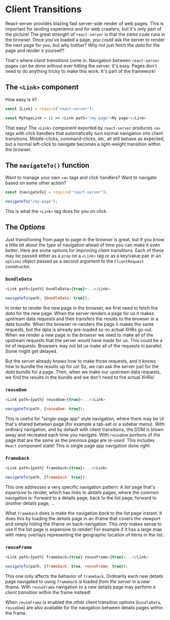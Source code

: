 # Client Transitions

React-server provides blazing fast server-side render of web pages.  This is
important for landing experience and for web crawlers, but it's only part of
the picture!  The great strength of `react-server` is that the _same code_
runs in the browser.  Once you've loaded a page, you _could_ ask the server to
render the next page for you, but why bother?  Why not just fetch the _data_
for the page and render it yourself?

That's where _client transitions_ come in.  Navigation between `react-server`
pages can be done without ever hitting the server.  It's easy.  Pages don't
need to do anything tricky to make this work.  It's part of the framework!

## The `<Link>` component

How easy is it?

```javascript
const {Link} = require("react-server");

const MyPageLink = () => <Link path="/my-page">My page!</Link>
```

That easy!  The `<Link>` component exported by `react-server` produces `<a>`
tags with click handlers that automatically turn normal navigation into client
transitions.  Middle-clicks, command-clicks, etc, all still behave as
expected, but a normal left-click to navigate becomes a light-weight
transition within the browser.

## The `navigateTo()` function

Want to manage your own `<a>` tags and click handlers?  Want to navigate based
on some other action?

```javascript
const {navigateTo} = require("react-server");

navigateTo("/my-page");
```

This is what the `<Link>` tag does for you on click.

## The _Options_

Just transitioning from page to page in the browser is great, but if you know
a little bit about the _type_ of navigation ahead of time you can make it
_even better_.  Here are some options for improving client transitions.  Each
of these may be passed either as a `prop` on a `<Link>` tag _or_ as a
key/value pair in an `options` object passed as a second argument to the
`ClientRequest` constructor.

### `bundleData`

```javascript
<Link path={path} bundleData={true}>...</Link>

navigateTo(path, {bundleData: true});
```

In order to render the new page in the browser, we first need to fetch the
_data_ for the new page.  When the server renders a page for us it makes
upstream data requests and then transfers the results to the browser in a data
bundle.  When the browser re-renders the page it makes the same requests, but
the data is already pre-loaded so no actual XHRs go out.  When we render a new
page in the _browser_ we need to make all of the upstream requests that the
server would have made for us.  This could be a lot of requests.  Browsers may
not let us make all of the requests in parallel.  Some might get delayed.

But the _server_ already knows how to make those requests, and it knows how to
bundle the results up for us!  So, we can ask the server just for the _data
bundle_ for a page.  Then, when we make our upstream data requests, we find
the results in the bundle and we don't need to fire actual XHRs!

### `reuseDom`

```javascript
<Link path={path} reuseDom={true}>...</Link>

navigateTo(path, {reuseDom: true});
```

This is useful for "single-page app" style navigation, where there may be UI
that's shared between page (for example a tab-set or a sidebar menu).  With
ordinary navigation, and by default with client transitions, the DOM is blown
away and recreated each time you navigate.  With `reuseDom` portions of the
page that are the same as the previous page are _re-used_.  This includes
`React` component state!  This is single page app navigation done _right_.

### `frameback`

```javascript
<Link path={path} frameback={true}>...</Link>

navigateTo(path, {frameback: true});
```

This one addresses a very specific navigation pattern:  A _list_ page that's
_expensive_ to render, which has links to _details_ pages, where the common
navigation is: Forward to a details page, back to the list page, forward to
_another_ details page, ...

What `frameback` does is make the navigation _back_ to the list page instant.
It does this by loading the _details_ page in an iframe that covers the
viewport and simply hiding the iframe on back-navigation.  This _only_ makes
sense to use if the list page is expensive to render!  For example if it has a
large map with many overlays representing the geographic location of items in
the list.

### `reuseFrame`

```javascript
<Link path={path} frameback={true} reuseFrame={true}>...</Link>

navigateTo(path, {frameback: true, reuseFrame: true});
```

This one only affects the behavior of `frameback`.  Ordinarily each new
details page navigated to using `frameback` is loaded _from the server_ in a
new iframe.  With `reuseFrame` navigation to a new details page may perform a
_client transition_ within the frame instead!

When `reuseFrame` is enabled the other client transition options
(`bundleData`, `reuseDom`) are also available for the navigation between
details pages within the frame.
